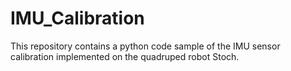 # IMU_Calibration

This repository contains a python code sample of the IMU sensor calibration implemented on the quadruped robot Stoch. 
